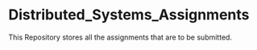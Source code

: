 # Distributed_Systems_Assignments
This Repository stores all the assignments that are to be submitted.
